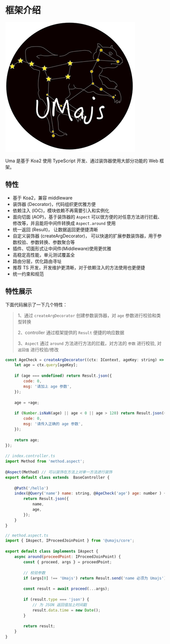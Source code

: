 # 框架介绍

![image](../assets/images/UMajs.png)

Uma 是基于 Koa2 使用 TypeScript 开发、通过装饰器使用大部分功能的 Web 框架。

## 特性

* 基于 Koa2，兼容 middleware
* 装饰器 (Decorator)，代码组织更优雅方便
* 依赖注入 (IOC)，模块依赖不再需要引入和实例化
* 面向切面 (AOP)，基于装饰器的 `Aspect` 可以很方便的对任意方法进行拦截、修改等，并且能将中间件转换成 `Aspect.around` 使用
* 统一返回 (Result)， 让数据返回更便捷清晰
* 自定义装饰器 (createArgDecorator)， 可以快速的扩展参数装饰器，用于参数校验、参数转换、参数聚合等
* 插件、切面形式让中间件(Middleware)使用更优雅
* 高稳定高性能，单元测试覆盖全
* 路由分层，优化路由寻址
* 推荐 TS 开发，开发维护更清晰，对于依赖注入的方法使用也更便捷
* 统一约束和规范

## 特性展示

下面代码展示了一下几个特性：
> 1、通过 `createArgDecorator` 创建参数装饰器，对 `age` 参数进行校验和类型转换
> 
> 2、controller 通过框架提供的 `Result` 便捷的响应数据
> 
> 3、`Aspect` 通过 `around` 方法进行方法的拦截，对方法的 `参数` 进行校验, 对 `返回值` 进行校验/修改

```js
const AgeCheck = createArgDecorator((ctx: IContext, ageKey: string) => {
    let age = ctx.query[ageKey];

    if (age === undefined) return Result.json({
        code: 0,
        msg: '请加上 age 参数',
    });

    age = +age;

    if (Number.isNaN(age) || age < 0 || age > 120) return Result.json({
        code: 0,
        msg: '请传入正确的 age 参数',
    });

    return age;
});

// index.controller.ts
import Method from 'method.aspect';

@Aspect(Method) // 可以装饰在方法上对单一方法进行装饰
export default class extends  BaseController {

    @Path('/hello')
    index(@Query('name') name: string, @AgeCheck('age') age: number ) {
        return Result.json({
            name,
            age,
        });
    }
}
```

```js
// method.aspect.ts
import { IAspect, IProceedJoinPoint } from '@umajs/core';

export default class implements IAspect {
    async around(proceedPoint: IProceedJoinPoint) {
        const { proceed, args } = proceedPoint;

        // 校验参数
        if (args[0] !== 'Umajs') return Result.send('name 必须为 Umajs');

        const result = await proceed(...args);

        if (result.type === 'json') {
            // 为 JSON 返回值加上时间戳
            result.data.time = new Date();
        }

        return result;
    }
}
```

